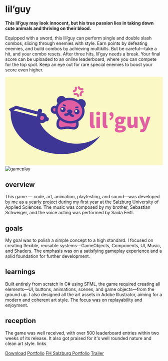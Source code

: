 
# lil’guy

**This lil’guy may look innocent, but his true passion lies in taking down cute animals and thriving on their blood.**

Equipped with a sword, this lil’guy can perform single and double slash combos, slicing through enemies with style. Earn points by defeating enemies, and build combos by achieving multikills. But be careful—take a hit, and your combo resets. After three hits, lil’guy needs a break. Your final score can be uploaded to an online leaderboard, where you can compete for the top spot. Keep an eye out for rare special enemies to boost your score even higher.

![artwork](<media/thumbnail b-52.png>)
![gameplay](<media/06 lilguy blood combat.gif>)
## overview

This game — code, art, animation, playtesting, and sound—was developed by me as a yearly project during my first year at the Salzburg University of Applied Sciences. The music was composed by my brother, Sebastian Schweiger, and the voice acting was performed by Saida Feitl.

## goals

My goal was to polish a simple concept to a high standard. I focused on creating flexible, reusable systems—GameObjects, Components, UI, Music, and Shaders. The emphasis was on a satisfying gameplay experience and a solid foundation for further development.

## learnings

Built entirely from scratch in C# using SFML, the game required creating all elements—UI, buttons, animations, scenes, and game objects—from the ground up. I also designed all the art assets in Adobe Illustrator, aiming for a modern and coherent art style. The focus was on replayability and enjoyment.

## reception

The game was well received, with over 500 leaderboard entries within two weeks of its release. It also got praised for it's well rounded nature and clean art style.
links

[Download](https://www.tinyurl.com/playlilguy)
[Portfolio](https://leoschweiger.com/projects/games/01+lilguy)
[FH Salzburg Portfolio](https://portfolio.fh-salzburg.ac.at/projects/2024-lil-guy)
[Trailer](https://www.youtube.com/watch?v=A4yoMASiEaw)
